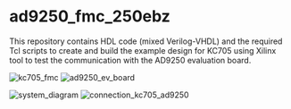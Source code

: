 # ad9250_fmc_250ebz
This repository contains HDL code (mixed Verilog-VHDL) and the required Tcl scripts to create and build the example design for KC705 using Xilinx tool to test the communication with the AD9250 evaluation board.

![kc705_fmc](https://user-images.githubusercontent.com/24481794/147936671-44d6ea9f-ee08-4865-ab5b-85d103ca6d65.png)
![ad9250_ev_board](https://user-images.githubusercontent.com/24481794/147936688-700c594f-4a64-4702-9c6b-62433f22ae02.png)

![system_diagram](https://user-images.githubusercontent.com/24481794/147938630-3007c9aa-2927-4667-80a7-bbbb9f2ead37.png)
![connection_kc705_ad9250](https://user-images.githubusercontent.com/24481794/147938390-ac8e28d3-0d82-47d3-b7a9-f7f22168a1bf.jpg)
